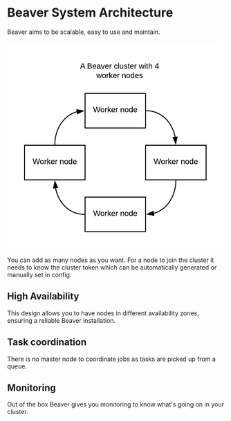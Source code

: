 # Beaver System Architecture

Beaver aims to be scalable, easy to use and maintain.

![A Beaver cluster with 4 nodes](./beaver-cluster.png "A Beaver cluster with 4 nodes")

You can add as many nodes as you want. For a node to join the cluster it needs to know the
cluster token which can be automatically generated or manually set in config.

## High Availability

This design allows you to have nodes in different availability zones, ensuring a reliable
Beaver installation.

## Task coordination

There is no master node to coordinate jobs as tasks are picked up from a queue.

## Monitoring

Out of the box Beaver gives you monitoring to know what's going on in your cluster.
